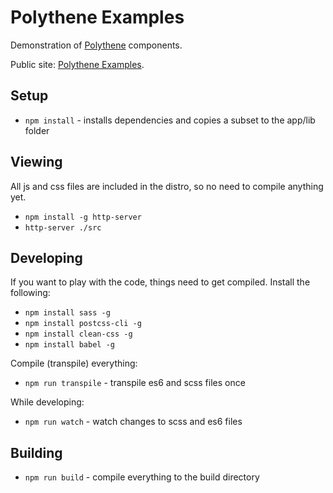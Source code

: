 # Polythene Examples

Demonstration of [Polythene](https://github.com/ArthurClemens/Polythene) components.

Public site: [Polythene Examples](http://arthurclemens.github.io/Polythene-Examples/index.html).


## Setup

* `npm install` - installs dependencies and copies a subset to the app/lib folder

## Viewing

All js and css files are included in the distro, so no need to compile anything yet.

* `npm install -g http-server`
* `http-server ./src`


## Developing

If you want to play with the code, things need to get compiled. Install the following:

* `npm install sass -g`
* `npm install postcss-cli -g`
* `npm install clean-css -g`
* `npm install babel -g`


Compile (transpile) everything:

* `npm run transpile` - transpile es6 and scss files once

While developing:

* `npm run watch` - watch changes to scss and es6 files


## Building

* `npm run build` - compile everything to the build directory

